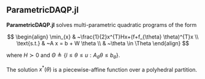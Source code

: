 ## **ParametricDAQP.jl**

**ParametricDAQP.jl** solves multi-parametric quadratic programs of the form

$$
\begin{align}
\min_{x} &  ~\frac{1}{2}x^{T}Hx+(f+f_{\theta} \theta)^{T}x \\
\text{s.t.} & ~A x = b + W \theta \\
& ~\theta \in \Theta
\end{align}
$$

where $H \succ 0$ and $\Theta \triangleq \lbrace l \leq \theta \leq u : A_{\theta} \theta \leq b_{\theta}\rbrace$.

The solution $x^*(\theta)$ is a piecewise-affine function over a polyhedral partition.
